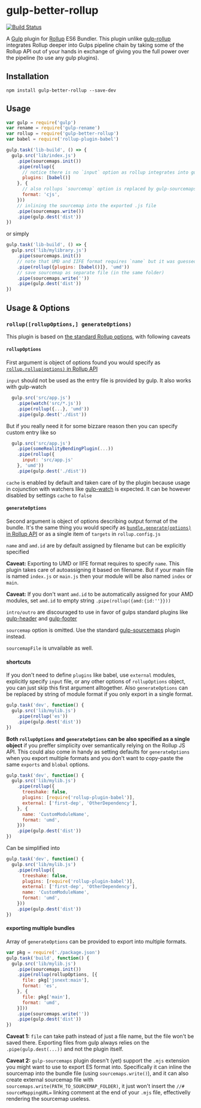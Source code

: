 # gulp-better-rollup

[![Build Status](https://travis-ci.org/MikeKovarik/gulp-better-rollup.svg?branch=master)](https://travis-ci.org/MikeKovarik/gulp-better-rollup)

A [Gulp](https://www.npmjs.com/package/gulp) plugin for [Rollup](https://www.npmjs.com/package/rollup) ES6 Bundler. This plugin unlike [gulp-rollup](https://www.npmjs.com/package/gulp-rollup) integrates Rollup deeper into Gulps pipeline chain by taking some of the Rollup API out of your hands in exchange of giving you the full power over the pipeline (to use any gulp plugins).

## Installation

```
npm install gulp-better-rollup --save-dev
```

## Usage

``` js
var gulp = require('gulp')
var rename = require('gulp-rename')
var rollup = require('gulp-better-rollup')
var babel = require('rollup-plugin-babel')

gulp.task('lib-build', () => {
  gulp.src('lib/index.js')
    .pipe(sourcemaps.init())
    .pipe(rollup({
      // notice there is no `input` option as rollup integrates into gulp pipeline
      plugins: [babel()]
    }, {
      // also rollups `sourcemap` option is replaced by gulp-sourcemaps plugin
      format: 'cjs',
    }))
    // inlining the sourcemap into the exported .js file
    .pipe(sourcemaps.write())
    .pipe(gulp.dest('dist'))
})
```

or simply

``` js
gulp.task('lib-build', () => {
  gulp.src('lib/mylibrary.js')
    .pipe(sourcemaps.init())
    // note that UMD and IIFE format requires `name` but it was guessed based on source file `mylibrary.js`
    .pipe(rollup({plugins: [babel()]}, 'umd'))
    // save sourcemap as separate file (in the same folder)
    .pipe(sourcemaps.write(''))
    .pipe(gulp.dest('dist'))
})
```

## Usage & Options

### `rollup([rollupOptions,] generateOptions)`

This plugin is based on [the standard Rollup options](https://github.com/rollup/rollup/wiki/JavaScript-API), with following caveats

#### `rollupOptions`
First argument is object of options found you would specify as [`rollup.rollup(options)` in Rollup API](https://github.com/rollup/rollup/wiki/JavaScript-API#rolluprollup-options-)

`input` should not be used as the entry file is provided by gulp. It also works with gulp-watch

``` js
  gulp.src('src/app.js')
    .pipe(watch('src/*.js'))
    .pipe(rollup({...}, 'umd'))
    .pipe(gulp.dest('./dist'))
```

But if you really need it for some bizzare reason then you can specify custom entry like so

``` js
  gulp.src('src/app.js')
    .pipe(someRealityBendingPlugin(...))
    .pipe(rollup({
      input: 'src/app.js'
    }, 'umd'))
    .pipe(gulp.dest('./dist'))
```

`cache` is enabled by default and taken care of by the plugin because usage in cojunction with watchers like [gulp-watch](https://www.npmjs.com/package/gulp-watch) is expected. It can be however disabled by settings `cache` to `false`

#### `generateOptions`

Second argument is object of options describing output format of the bundle. It's the same thing you would specify as [`bundle.generate(options)` in Rollup API](https://github.com/rollup/rollup/wiki/JavaScript-API#bundlegenerate-options-) or as a single item of  `targets` in `rollup.config.js`

`name` and `amd.id` are by default assigned by filename but can be explicitly specified

**Caveat:** Exporting to UMD or IIFE format requires to specify `name`. This plugin takes care of autoassigning it based on filename. But if your main file is named `index.js` or `main.js` then your module will be also named `index` or `main`.

**Caveat:** If you don't want `amd.id` to be automatically assigned for your AMD modules, set `amd.id` to empty string `.pipe(rollup({amd:{id:''}}))`

`intro/outro` are discouraged to use in favor of gulps standard plugins like [gulp-header](https://www.npmjs.com/package/gulp-header) and [gulp-footer](https://www.npmjs.com/package/gulp-footer)

`sourcemap` option is omitted. Use the standard [gulp-sourcemaps](https://www.npmjs.com/package/gulp-sourcemaps) plugin instead.

`sourcemapFile` is unvailable as well.

#### shortcuts

If you don't need to define `plugins` like babel, use `external` modules, explicitly specify `input` file, or any other options of `rollupOptions` object, you can just skip this first argument alltogether. Also `generateOptions` can be replaced by string of module format if you only export in a single format.

``` js
gulp.task('dev', function() {
  gulp.src('lib/mylib.js')
    .pipe(rollup('es'))
    .pipe(gulp.dest('dist'))
})
```

**Both `rollupOptions` and `generateOptions` can be also specified as a single object** if you preffer simplicity over semantically relying on the Rollup JS API. This could also come in handy as setting defaults for `generateOptions` when you export multiple formats and you don't want to copy-paste the same `exports` and `blobal` options.

``` js
gulp.task('dev', function() {
  gulp.src('lib/mylib.js')
    .pipe(rollup({
      treeshake: false,
      plugins: [require('rollup-plugin-babel')],
      external: ['first-dep', 'OtherDependency'],
    }, {
      name: 'CustomModuleName',
      format: 'umd',
    }))
    .pipe(gulp.dest('dist'))
})
```

Can be simplified into

``` js
gulp.task('dev', function() {
  gulp.src('lib/mylib.js')
    .pipe(rollup({
      treeshake: false,
      plugins: [require('rollup-plugin-babel')],
      external: ['first-dep', 'OtherDependency'],
      name: 'CustomModuleName',
      format: 'umd',
    }))
    .pipe(gulp.dest('dist'))
})
```

#### exporting multiple bundles

Array of `generateOptions` can be provided to export into multiple formats.

```js
var pkg = require('./package.json')
gulp.task('build', function() {
  gulp.src('lib/mylib.js')
    .pipe(sourcemaps.init())
    .pipe(rollup(rollupOptions, [{
      file: pkg['jsnext:main'],
      format: 'es',
    }, {
      file: pkg['main'],
      format: 'umd',
    }]))
    .pipe(sourcemaps.write(''))
    .pipe(gulp.dest('dist'))
})
```

**Caveat 1:** `file` can take path instead of just a file name, but the file won't be saved there. Exporting files from gulp always relies on the `.pipe(gulp.dest(...))` and not the plugin itself.

**Caveat 2:** `gulp-sourcemaps` plugin doesn't (yet) support the `.mjs` extension you might want to use to export ES format into. Specifically it can inline the sourcemap into the bundle file (using `sourcemaps.write()`), and it can also create external sourcemap file with `sourcemaps.write(PATH_TO_SOURCEMAP_FOLDER)`, it just won't insert the `//# sourceMappingURL=` linking comment at the end of your `.mjs` file, effectivelly rendering the sourcemap useless. 

